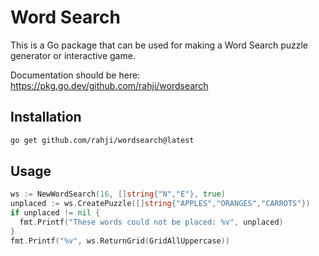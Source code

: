 # Word Search

This is a Go package that can be used for making a Word Search puzzle generator or interactive game.

Documentation should be here: https://pkg.go.dev/github.com/rahji/wordsearch

## Installation

```bash
go get github.com/rahji/wordsearch@latest
```

## Usage

```go
ws := NewWordSearch(16, []string{"N","E"}, true)
unplaced := ws.CreatePuzzle([]string{"APPLES","ORANGES","CARROTS"})
if unplaced != nil {
  fmt.Printf("These words could not be placed: %v", unplaced)
}
fmt.Printf("%v", ws.ReturnGrid(GridAllUppercase))
```
